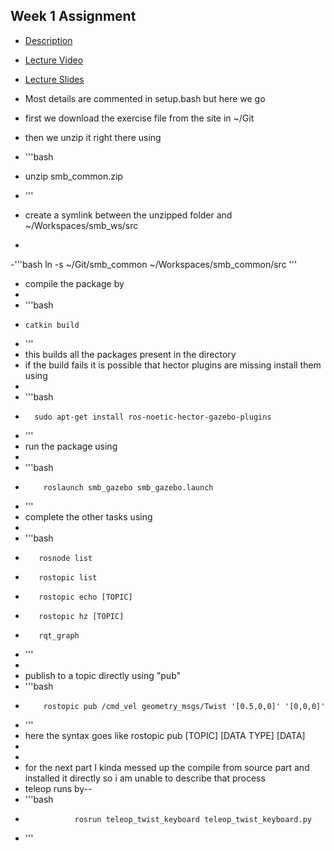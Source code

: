 ## Week 1 Assignment
- <a href="https://ethz.ch/content/dam/ethz/special-interest/mavt/robotics-n-intelligent-systems/rsl-dam/ROS2021/lec1/Exercise%20Session%201.pdf">Description</a>
- <a href="https://www.youtube.com/watch?v=aL7zLnaEdAg">Lecture Video</a>
- <a href="https://ethz.ch/content/dam/ethz/special-interest/mavt/robotics-n-intelligent-systems/rsl-dam/ROS2021/lec1/ROS%20Course%20Slides%20Course%201.pdf">Lecture Slides</a>
- Most details are commented in setup.bash but here we go
- first we download the exercise file from the site in ~/Git 
- then we unzip it right there using


- '''bash
- unzip smb_common.zip
- '''
- create a symlink between the unzipped folder and ~/Workspaces/smb_ws/src 
- 
-'''bash
        ln -s ~/Git/smb_common ~/Workspaces/smb_common/src
 '''
- compile the package by
- 
-  '''bash
-     catkin build
-  '''
-  this builds all the packages present in the directory
-  if the build fails it is possible that hector plugins are missing install them using
-  
-  '''bash
-       sudo apt-get install ros-noetic-hector-gazebo-plugins
-  '''
-  run the package using
-  
-  '''bash
-         roslaunch smb_gazebo smb_gazebo.launch
-  '''
-  complete the other tasks using
-  
-  '''bash
-        rosnode list
-        rostopic list
-        rostopic echo [TOPIC]
-        rostopic hz [TOPIC]
-        rqt_graph
-  '''
-
-   publish to a topic directly using "pub"
-   '''bash
-         rostopic pub /cmd_vel geometry_msgs/Twist '[0.5,0,0]' '[0,0,0]'
-   '''
-   here the syntax goes like rostopic pub [TOPIC] [DATA TYPE] [DATA]
-   
-   
-   for the next part I kinda messed up the compile from source part and installed it directly so i am unable to describe that process
-   teleop runs by--
-   '''bash
-                rosrun teleop_twist_keyboard teleop_twist_keyboard.py
-   '''
